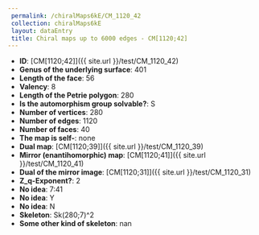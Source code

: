```yaml
--- 
 permalink: /chiralMaps6kE/CM_1120_42 
 collection: chiralMaps6kE
 layout: dataEntry
 title: Chiral maps up to 6000 edges - CM[1120;42]
---
```


- **ID**: [CM[1120;42]]({{ site.url }}/test/CM_1120_42)
- **Genus of the underlying surface**: 401
- **Length of the face**: 56
- **Valency**: 8
- **Length of the Petrie polygon**: 280
- **Is the automorphism group solvable?**: S
- **Number of vertices**: 280
- **Number of edges**: 1120
- **Number of faces**: 40
- **The map is self-**: none
- **Dual map**: [CM[1120;39]]({{ site.url }}/test/CM_1120_39)
- **Mirror (enantihomorphic) map**: [CM[1120;41]]({{ site.url }}/test/CM_1120_41)
- **Dual of the mirror image**: [CM[1120;31]]({{ site.url }}/test/CM_1120_31)
- **Z_q-Exponent?**: 2
- **No idea**:  7:41
- **No idea**: Y
- **No idea**: N
- **Skeleton**: Sk(280;7)^2
- **Some other kind of skeleton**: nan
